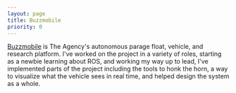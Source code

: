 ```yaml
---
layout: page
title: Buzzmobile
priority: 0
---
```


[Buzzmobile](https://github.com/gtagency/buzzmobile) is The Agency's autonomous
parage float, vehicle, and research platform. I've worked on the project in a
variety of roles, starting as a newbie learning about ROS, and working my way up
to lead, I've implemented parts of the project including the tools to honk the
horn, a way to visualize what the vehicle sees in real time, and helped design
the system as a whole.
